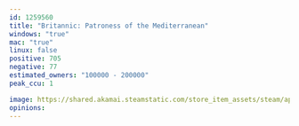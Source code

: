 ```yaml
---
id: 1259560
title: "Britannic: Patroness of the Mediterranean"
windows: "true"
mac: "true"
linux: false
positive: 705
negative: 77
estimated_owners: "100000 - 200000"
peak_ccu: 1

image: https://shared.akamai.steamstatic.com/store_item_assets/steam/apps/1259560/header.jpg?t=1597774961
opinions:
---
```

